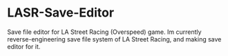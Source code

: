 # LASR-Save-Editor
Save file editor for LA Street Racing (Overspeed) game.
Im currently reverse-engineering save file system of LA Street Racing, and making save editor for it.
